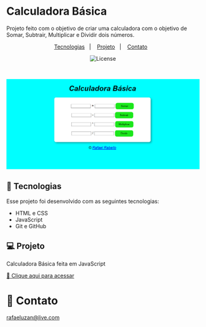 # Calculadora Básica

Projeto feito com o objetivo de criar uma calculadora com o objetivo de Somar, Subtrair, Multiplicar e Dividir dois números.

<p align="center">
  <a href="#-tecnologias">Tecnologias</a>&nbsp;&nbsp;&nbsp;|&nbsp;&nbsp;&nbsp;
  <a href="#-projeto">Projeto</a>&nbsp;&nbsp;&nbsp;|&nbsp;&nbsp;&nbsp;
  <a href="#-contato">Contato</a>&nbsp;&nbsp;&nbsp;
</p>

<p align="center">
  <img alt="License" src="https://img.shields.io/static/v1?label=license&message=MIT&color=49AA26&labelColor=000000">
</p>

<br>

![preview](assets/preview.png)

## 🚀 Tecnologias

Esse projeto foi desenvolvido com as seguintes tecnologias:

- HTML e CSS
- JavaScript 
- Git e GitHub

## 💻 Projeto

Calculadora Básica feita em JavaScript

[🔗 Clique aqui para acessar](https://rafaelrabello.github.io/Calculadora-basica/)

# 📱 Contato
rafaeluzan@live.com

